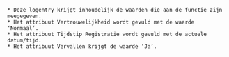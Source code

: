     * Deze logentry krijgt inhoudelijk de waarden die aan de functie zijn meegegeven.
    * Het attribuut Vertrouwelijkheid wordt gevuld met de waarde ‘Normaal’.
    * Het attribuut Tijdstip Registratie wordt gevuld met de actuele datum/tijd.
    * Het attribuut Vervallen krijgt de waarde ‘Ja’.
